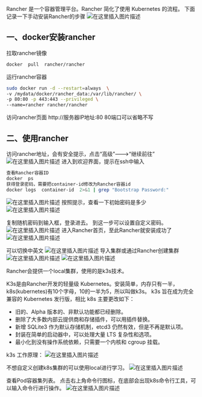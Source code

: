 
Rancher 是一个容器管理平台。Rancher 简化了使用 Kubernetes 的流程。
下面记录一下手动安装Rancher的步骤
![在这里插入图片描述](https://img-blog.csdnimg.cn/a9230fec83a54d1f91911318fc87de29.png)

## 一、docker安装rancher
拉取rancher镜像
```bash
docker  pull  rancher/rancher
```
运行rancher容器
```bash
sudo docker run -d --restart=always  \
-v /mydata/docker/rancher_data:/var/lib/rancher/ \
-p 80:80 -p 443:443 --privileged \
--name=rancher rancher/rancher
```


访问rancher页面
http://服务器IP地址:80
80端口可以省略不写


## 二、使用rancher
访问rancher地址，会有安全提示，点击“高级”--->“继续前往”
![在这里插入图片描述](https://img-blog.csdnimg.cn/01c7cbd8ed884eb19ec4b74f589e0e4e.png)
进入到欢迎界面，提示在ssh中输入

```bash
查看Rancher容器ID
docker  ps    
获得登录密码，需要把container-id修改为Rancher容器id
docker logs  container-id  2>&1 | grep "Bootstrap Password:"
```

![在这里插入图片描述](https://img-blog.csdnimg.cn/43a4a7c2a87f4c62be92674105304a16.png)
按照提示，查看一下初始密码是多少
![在这里插入图片描述](https://img-blog.csdnimg.cn/5e0083c7ab4842c89a87770f39d26200.png)


复制随机密码到输入框，登录进去。
到这一步可以设置自定义密码。
![在这里插入图片描述](https://img-blog.csdnimg.cn/c4c7ea7e32654befb5d8027f81b426ef.png)
进入Rancher首页，至此Rancher就安装成功了
![在这里插入图片描述](https://img-blog.csdnimg.cn/3172b4b80d1340edadbd0279fcf5cfff.png)

可以切换中英文
![在这里插入图片描述](https://img-blog.csdnimg.cn/985d15bf27ec49c0965c093b5177f433.png)
导入集群或通过Rancher创建集群
![在这里插入图片描述](https://img-blog.csdnimg.cn/a7966417409444dca6f88b90b64cde13.png)
![在这里插入图片描述](https://img-blog.csdnimg.cn/be6691f4c8a24296bd0e2f711c080af8.png)

Rancher会提供一个local集群，使用的是k3s技术。

K3s是由Rancher开发的轻量级 Kubernetes。安装简单，内存只有一半，k8s(kubernetes)有10个字母，10的一半为5，所以叫做k3s。
k3s 旨在成为完全兼容的 Kubernetes 发行版，相比 k8s 主要更改如下：

 - 旧的、Alpha 版本的、非默认功能都已经删除。
 - 删除了大多数内部云提供商和存储插件，可以用插件替换。
 - 新增 SQLite3 作为默认存储机制，etcd3 仍然有效，但是不再是默认项。
 - 封装在简单的启动器中，可以处理大量 LTS 复杂性和选项。
 - 最小化到没有操作系统依赖，只需要一个内核和 cgroup 挂载。
 
 k3s 工作原理：
![在这里插入图片描述](https://img-blog.csdnimg.cn/43e51f19940b4ebf9388164d95afed13.png)


不想自定义创建k8s集群的可以使用local进行学习。
![在这里插入图片描述](https://img-blog.csdnimg.cn/3cd7df70fe45489697a1c142cb9919f2.png)



查看Pod容器集列表。
点击右上角命令行图标，在底部会出现k8s命令行工具，可以输入命令行进行操作。
![在这里插入图片描述](https://img-blog.csdnimg.cn/4739cf7bec854bfdb6cfdfaf6812d40a.png)

